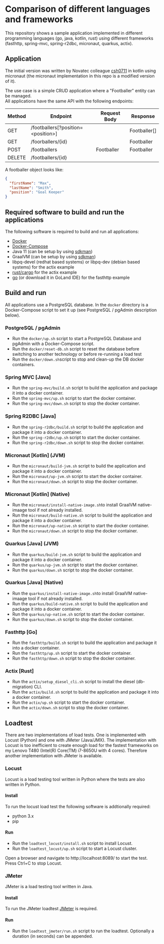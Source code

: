 # Comparison of different languages and frameworks

This repository shows a sample application implemented in different programming languages (go, java, kotlin, rust) using different frameworks (fasthttp, spring-mvc, spring-r2dbc, micronaut, quarkus, actix).

## Application

The initial version was written by Novatec colleague [csh0711](https://github.com/csh0711/micronaut-data-graalvm-kotlin) in kotlin using micronaut (the micronaut implementation in this repo is a modified version of it).

The use case is a simple CRUD application where a "Footballer" entity can be managed.  
All applications have the same API with the following endpoints:  

| Method | Endpoint | Request Body | Response |
| --- | --- | --- | --- |
| GET | /footballers[?position=\<position\>] | | Footballer[] |  
| GET | /foorballers/{id} | | Footballer |  
| POST | /footballers |Footballer | Footballer |  
| DELETE | /footballers/{id} | |

A footballer object looks like:  
```json
{
  "firstName": "Max",
  "lastName": "Smith",
  "position": "Goal Keeper"
}
```

## Required software to build and run the applications

The following software is required to build and run all applications:  
- [Docker](https://www.docker.com/)  
- [Docker-Compose](https://docs.docker.com/compose/)  
- Java 11 (can be setup by using [sdkman](https://sdkman.io/))  
- GraalVM (can be setup by  using [sdkman](https://sdkman.io/))  
- libpq-devel (redhat based systems) or libpq-dev (debian based systems) for the actix example  
- [rust/cargo](https://www.rust-lang.org/learn/get-started) for the actix example  
- [go](https://golang.org/) (or download it in GoLand IDE) for the fasthttp example

## Build and run

All applications use a PostgreSQL database. In the `docker` directory is a Docker-Compose script to set it up (see PostgreSQL / pgAdmin description below).

### PostgreSQL / pgAdmin
- Run the `docker/up.sh` script to start a PostgreSQL Database and pgAdmin with a Docker-Compose script.  
- Run the `docker/reset-db.sh` script to reset the database before switching to another technology or before re-running a load test  
- Run the `docker/down.sh`script to stop and clean-up the DB docker containers.

### Spring MVC [Java]
- Run the `spring-mvc/build.sh` script to build the application and package it into a docker container.  
- Run the `spring-mvc/up.sh` script to start the docker container.  
- Run the `spring-mvc/down.sh` script to stop the docker container.

### Spring R2DBC [Java]
- Run the `spring-r2dbc/build.sh` script to build the application and package it into a docker container.  
- Run the `spring-r2dbc/up.sh` script to start the docker container.  
- Run the `spring-r2dbc/down.sh` script to stop the docker container.

### Micronaut [Kotlin] (JVM)
- Run the `micronaut/build-jvm.sh` script to build the application and package it into a docker container.  
- Run the `micronaut/up-jvm.sh` script to start the docker container.  
- Run the `micronaut/down.sh` script to stop the docker container.

### Micronaut [Kotlin] (Native)
- Run the `micronaut/install-native-image.sh`to install GraalVM native-imaage tool if not already installed.  
- Run the `micronaut/build-native.sh` script to build the application and package it into a docker container.  
- Run the `micronaut/up-native.sh` script to start the docker container.  
- Run the `micronaut/down.sh` script to stop the docker container.

### Quarkus [Java] (JVM)
- Run the `quarkus/build-jvm.sh` script to build the application and package it into a docker container.  
- Run the `quarkus/up-jvm.sh` script to start the docker container.  
- Run the `quarkus/down.sh` script to stop the docker container.

### Quarkus [Java] (Native)
- Run the `quarkus/install-native-image.sh`to install GraalVM native-imaage tool if not already installed.  
- Run the `quarkus/build-native.sh` script to build the application and package it into a docker container.  
- Run the `quarkus/up-native.sh` script to start the docker container.  
- Run the `quarkus/down.sh` script to stop the docker container.

### Fasthttp [Go]
- Run the `fasthttp/build.sh` script to build the application and package it into a docker container.  
- Run the `fasthttp/up.sh` script to start the docker container.  
- Run the `fasthttp/down.sh` script to stop the docker container.

### Actix [Rust]
- Run the `actix/setup_diesel_cli.sh` script to install the diesel (db-migration) CLI.
- Run the `actix/build.sh` script to build the application and package it into a docker container.  
- Run the `actix/up.sh` script to start the docker container.  
- Run the `actix/down.sh` script to stop the docker container.

## Loadtest

There are two implementations of load tests. One is implemented with Locust (Python) and one with JMeter (Java/JMX).
The implementation with Locust is too inefficient to create enough load for the fastest frameworks on my Lenovo T480 (Intel(R) Core(TM) i7-8650U with 4 cores). Therefore another implementation with JMeter is available.

### Locust

Locust is a load testing tool written in Python where the tests are also written in Python.

#### Install
To run the locust load test the following software is addtionally required:  
- python 3.x  
- pip  

#### Run

- Run the `loadtest_locust/install.sh` script to install Locust.  
- Run the `loadtest_locust/up.sh` script to start a Locust cluster.  

Open a browser and navigate to http://localhost:8089/ to start the test.  
Press Ctrl+C to stop Locust.

### JMeter

JMeter is a load testing tool written in Java. 

#### Install
To run the JMeter loadtest [JMeter](https://jmeter.apache.org/) is required.

#### Run

- Run the `loadtest_jmeter/run.sh` script to run the loadtest. Optionally a duration (in seconds) can be appended.
